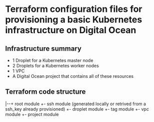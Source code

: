 # Terraform configuration files for provisioning a basic Kubernetes infrastructure on Digital Ocean

## Infrastructure summary 

- 1 Droplet for a Kubernetes master node
- 2 Droplets for a Kubernetes worker nodes
- 1 VPC
- A Digital Ocean project that contains all of these resources

## Terraform code structure

|--+ root module
   +- ssh module (generated locally or retrived from a ssh_key already provisioned)
   +- droplet module 
   +- tag module
   +- vpc module
   +- project module

 
